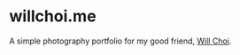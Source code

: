 willchoi.me
===========

A simple photography portfolio for my good friend, [Will Choi](http://www.willschoi.com/).
